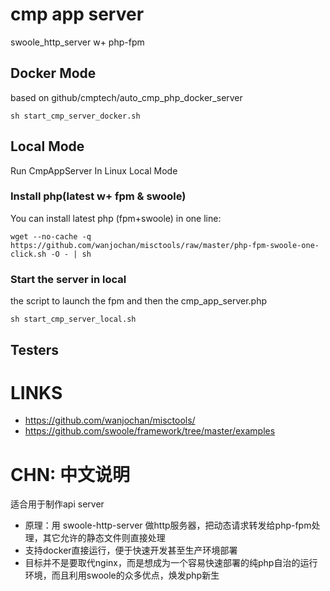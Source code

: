 # cmp app server

swoole_http_server w+ php-fpm

## Docker Mode

based on github/cmptech/auto_cmp_php_docker_server

```
sh start_cmp_server_docker.sh
```

## Local Mode

Run CmpAppServer In Linux Local Mode

### Install php(latest w+ fpm & swoole) 

You can install latest php (fpm+swoole) in one line:
```
wget --no-cache -q https://github.com/wanjochan/misctools/raw/master/php-fpm-swoole-one-click.sh -O - | sh
```

### Start the server in local

the script to launch the fpm and then the cmp_app_server.php 
```
sh start_cmp_server_local.sh
```

## Testers

# LINKS

* https://github.com/wanjochan/misctools/
* https://github.com/swoole/framework/tree/master/examples

# CHN: 中文说明
适合用于制作api server
* 原理：用 swoole-http-server 做http服务器，把动态请求转发给php-fpm处理，其它允许的静态文件则直接处理
* 支持docker直接运行，便于快速开发甚至生产环境部署
* 目标并不是要取代nginx，而是想成为一个容易快速部署的纯php自治的运行环境，而且利用swoole的众多优点，焕发php新生

